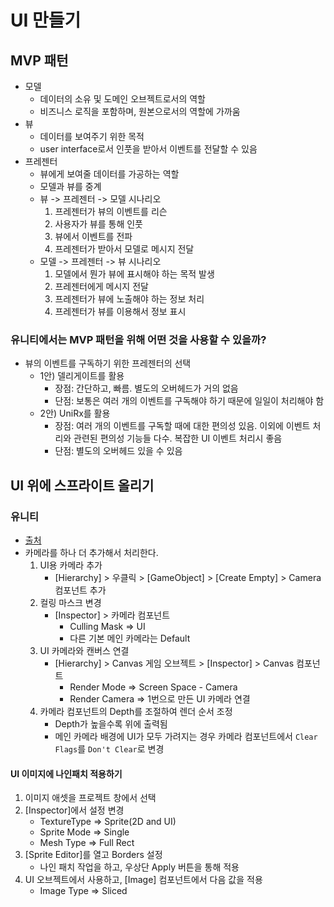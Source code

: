 # UI 만들기

## MVP 패턴
- 모델
    - 데이터의 소유 및 도메인 오브젝트로서의 역할
    - 비즈니스 로직을 포함하며, 원본으로서의 역할에 가까움
- 뷰
    - 데이터를 보여주기 위한 목적
    - user interface로서 인풋을 받아서 이벤트를 전달할 수 있음
- 프레젠터
    - 뷰에게 보여줄 데이터를 가공하는 역할
    - 모델과 뷰를 중계
    - 뷰 -> 프레젠터 -> 모델 시나리오
        1. 프레젠터가 뷰의 이벤트를 리슨
        2. 사용자가 뷰를 통해 인풋
        3. 뷰에서 이벤트를 전파
        4. 프레젠터가 받아서 모델로 메시지 전달
    - 모델 -> 프레젠터 -> 뷰 시나리오
        1. 모델에서 뭔가 뷰에 표시해야 하는 목적 발생
        2. 프레젠터에게 메시지 전달
        3. 프레젠터가 뷰에 노출해야 하는 정보 처리
        4. 프레젠터가 뷰를 이용해서 정보 표시

### 유니티에서는 MVP 패턴을 위해 어떤 것을 사용할 수 있을까?
- 뷰의 이벤트를 구독하기 위한 프레젠터의 선택
    - 1안) 델리게이트를 활용
        - 장점: 간단하고, 빠름. 별도의 오버헤드가 거의 없음
        - 단점: 보통은 여러 개의 이벤트를 구독해야 하기 때문에 일일이 처리해야 함
    - 2안) UniRx를 활용
        - 장점: 여러 개의 이벤트를 구독할 때에 대한 편의성 있음. 이외에 이벤트 처리와 관련된 편의성 기능들 다수. 복잡한 UI 이벤트 처리시 좋음
        - 단점: 별도의 오버헤드 있을 수 있음

## UI 위에 스프라이트 올리기
### 유니티
- [출처](https://m.blog.naver.com/inceleb/220687133326)
- 카메라를 하나 더 추가해서 처리한다.
    1. UI용 카메라 추가
        - [Hierarchy] > 우클릭 > [GameObject] > [Create Empty] > Camera 컴포넌트 추가
    2. 컬링 마스크 변경
        - [Inspector] > 카메라 컴포넌트
            - Culling Mask => UI
            - 다른 기본 메인 카메라는 Default
    3. UI 카메라와 캔버스 연결
        - [Hierarchy] > Canvas 게임 오브젝트 > [Inspector] > Canvas 컴포넌트
            - Render Mode => Screen Space - Camera
            - Render Camera => 1번으로 만든 UI 카메라 연결
    4. 카메라 컴포넌트의 Depth를 조절하여 렌더 순서 조정
        - Depth가 높을수록 위에 출력됨
        - 메인 카메라 배경에 UI가 모두 가려지는 경우 카메라 컴포넌트에서 `Clear Flags`를 `Don't Clear`로 변경

#### UI 이미지에 나인패치 적용하기
1. 이미지 애셋을 프로젝트 창에서 선택
2. [Inspector]에서 설정 변경
    - TextureType => Sprite(2D and UI)
    - Sprite Mode => Single
    - Mesh Type => Full Rect
3. [Sprite Editor]를 열고 Borders 설정
    - 나인 패치 작업을 하고, 우상단 Apply 버튼을 통해 적용
4. UI 오브젝트에서 사용하고, [Image] 컴포넌트에서 다음 값을 적용
    - Image Type => Sliced
